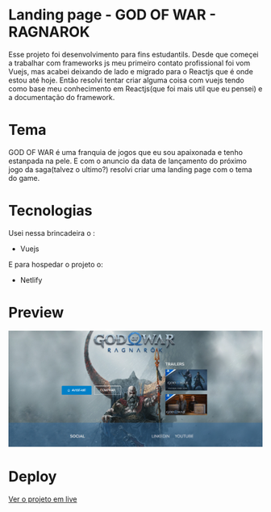 # Landing page - GOD OF WAR - RAGNAROK

Esse projeto foi desenvolvimento para fins estudantils. Desde que começei a trabalhar com frameworks js meu primeiro contato profissional foi vom Vuejs, mas acabei deixando de lado e migrado para o Reactjs que é onde estou até hoje. Então resolvi tentar criar alguma coisa com vuejs tendo como base meu conhecimento em Reactjs(que foi mais util que eu pensei) e a documentação do framework. 

# Tema

GOD OF WAR é uma franquia de jogos que eu sou apaixonada e tenho estanpada na pele. E com o anuncio da data de lançamento do próximo jogo da saga(talvez o ultimo?) resolvi criar uma landing page com o tema do game. 


# Tecnologias

Usei nessa brincadeira o :

- Vuejs

E para hospedar o projeto o:

- Netlify


# Preview

<img src="./src/assets/preview.png">


# Deploy

<a href="" target="_blank"> Ver o projeto em live </a>